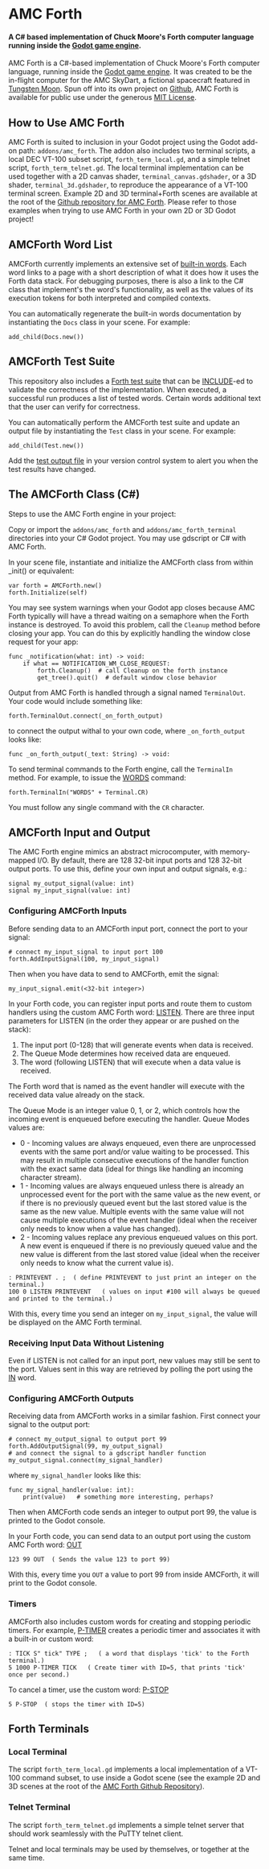# AMC Forth

#### A C# based implementation of Chuck Moore's Forth computer language running inside the [Godot game engine](https://godotengine.org/).

AMC Forth is a C#-based implementation of Chuck Moore's Forth computer language, running inside the [Godot game engine](https://godotengine.org/). It was created to be the in-flight computer for the AMC SkyDart, a fictional spacecraft featured in [Tungsten Moon](https://store.steampowered.com/app/3104900/Tungsten_Moon/). Spun off into its own project on [Github](https://github.com/Eccentric-Anomalies/AMC-Forth), AMC Forth is available for public use under the generous [MIT License](https://github.com/Eccentric-Anomalies/AMC-Forth/blob/main/LICENSE).

## How to Use AMC Forth

AMC Forth is suited to inclusion in your Godot project using the Godot add-on path: `addons/amc_forth`. The addon also includes two terminal scripts, a local DEC VT-100 subset script, `forth_term_local.gd`, and a simple telnet script, `forth_term_telnet.gd`. The local terminal implementation can be used together with a 2D canvas shader, `terminal_canvas.gdshader`, or a 3D shader, `terminal_3d.gdshader`, to reproduce the appearance of a VT-100 terminal screen. Example 2D and 3D terminal+Forth scenes are available at the root of the [Github repository for AMC Forth](https://github.com/Eccentric-Anomalies/AMC-Forth). Please refer to those examples when trying to use AMC Forth in your own 2D or 3D Godot project!

## AMCForth Word List

AMCForth currently implements an extensive set of [built-in words](./docs/builtins.md). Each word links to a page with a short description of what it does how it uses the Forth data stack. For debugging purposes, there is also a link to the C# class that implement's the word's functionality, as well as the values of its execution tokens for both interpreted and compiled contexts.

You can automatically regenerate the built-in words documentation by instantiating the `Docs` class in your scene. For example:

```gdscript
add_child(Docs.new())
```

## AMCForth Test Suite

This repository also includes a [Forth test suite](./tests.fth) that can be [INCLUDE](./docs/Include.md)-ed to validate the correctness of the implementation. When executed, a successful run produces a list of tested words. Certain words additional text that the user can verify for correctness. 

You can automatically perform the AMCForth test suite and update an output file by instantiating the `Test` class in your scene. For example:

```gdscript
add_child(Test.new())
```

Add the [test output file](./tests_out.txt) in your version control system to alert you when the test results have changed.

## The AMCForth Class (C#)

Steps to use the AMC Forth engine in your project:

Copy or import the `addons/amc_forth` and `addons/amc_forth_terminal` directories into your C# Godot project. You may use gdscript or C# with AMC Forth.

In your scene file, instantiate and initialize the AMCForth class from within _init() or equivalent:

```gdscript
var forth = AMCForth.new()
forth.Initialize(self)
```

You may see system warnings when your Godot app closes because AMC Forth typically will have a thread waiting on a semaphore when the Forth instance is destroyed. To avoid this problem, call the `Cleanup` method before closing your app. You can do this by explicitly handling the window close request for your app:

```gdscript
func _notification(what: int) -> void:
	if what == NOTIFICATION_WM_CLOSE_REQUEST:
		forth.Cleanup()  # call Cleanup on the forth instance
		get_tree().quit()  # default window close behavior
```

Output from AMC Forth is handled through a signal named `TerminalOut`. Your code would include something like:

```gdscript
forth.TerminalOut.connect(_on_forth_output)
```

to connect the output withal to your own code, where `_on_forth_output` looks like:

```gdscript
func _on_forth_output(_text: String) -> void:
```

To send terminal commands to the Forth engine, call the `TerminalIn` method. For example, to issue the [WORDS](docs/Words.md) command:

```gdsript
forth.TerminalIn("WORDS" + Terminal.CR)
```
You must follow any single command with the `CR` character.

## AMCForth Input and Output

The AMC Forth engine mimics an abstract microcomputer, with memory-mapped I/O. By default, there are 128 32-bit input ports and 128 32-bit output ports. To use this, define your own input and output signals, e.g.:

```gdscript
signal my_output_signal(value: int)
signal my_input_signal(value: int)
```

### Configuring AMCForth Inputs

Before sending data to an AMCForth input port, connect the port to your signal:

```gdscript
# connect my_input_signal to input port 100
forth.AddInputSignal(100, my_input_signal)
```

Then when you have data to send to AMCForth, emit the signal:

```gdscript
my_input_signal.emit(<32-bit integer>)
```

In your Forth code, you can register input ports and route them to custom handlers using the custom AMC Forth word: [LISTEN](docs/Listen.md). There are three input parameters for LISTEN (in the order they appear or are pushed on the stack):

1. The input port (0-128) that will generate events when data is received.
2. The Queue Mode determines how received data are enqueued.
3. The word (following LISTEN) that will execute when a data value is received.

The Forth word that is named as the event handler will execute with the received data value already on the stack.

The Queue Mode is an integer value 0, 1, or 2, which controls how the incoming event is enqueued before executing the handler. Queue Modes values are:

* 0 - Incoming values are always enqueued, even there are unprocessed events with the same port and/or value waiting to be processed. This may result in multiple consecutive executions of the handler function with the exact same data (ideal for things like handling an incoming character stream).
* 1 - Incoming values are always enqueued unless there is already an unprocessed event for the port with the same value as the new event, or if there is no previously queued event but the last stored value is the same as the new value. Multiple events with the same value will not cause multiple executions of the event handler (ideal when the receiver only needs to know when a value has changed).
* 2 - Incoming values replace any previous enqueued values on this port. A new event is enqueued if there is no previously queued value and the new value is different from the last stored value (ideal when the receiver only needs to know what the current value is).



```forth
: PRINTEVENT . ;  ( define PRINTEVENT to just print an integer on the terminal.)
100 0 LISTEN PRINTEVENT   ( values on input #100 will always be queued and printed to the terminal.)
```

With this, every time you send an integer on `my_input_signal`, the value will be displayed on the AMC Forth terminal.

### Receiving Input Data Without Listening

Even if LISTEN is not called for an input port, new values may still be sent to the port. Values sent in this way are retrieved by polling the port using the [IN](docs/In.md) word.

### Configuring AMCForth Outputs

Receiving data from AMCForth works in a similar fashion. First connect your signal to the output port:

```gdscript
# connect my_output_signal to output port 99
forth.AddOutputSignal(99, my_output_signal)
# and connect the signal to a gdscript handler function
my_output_signal.connect(my_signal_handler)
```

where `my_signal_handler` looks like this:

```gdscript
func my_signal_handler(value: int):
	print(value)   # something more interesting, perhaps?
```

Then when AMCForth code sends an integer to output port 99, the value is printed to the Godot console.

In your Forth code, you can send data to an output port using the custom AMC Forth word: [OUT](docs/Out.md) 

```forth
123 99 OUT  ( Sends the value 123 to port 99)
```

With this, every time you `OUT` a value to port 99 from inside AMCForth, it will print to the Godot console.

### Timers

AMCForth also includes custom words for creating and stopping periodic timers. For example, [P-TIMER](docs/PTimer.md) creates a periodic timer and associates it with a built-in or custom word:

```forth
: TICK S" tick" TYPE ;   ( a word that displays 'tick' to the Forth terminal.)
5 1000 P-TIMER TICK   ( Create timer with ID=5, that prints 'tick' once per second.)
```

To cancel a timer, use the custom word: [P-STOP](docs/PStop.md)

```forth
5 P-STOP  ( stops the timer with ID=5)
```

## Forth Terminals

### Local Terminal

The script `forth_term_local.gd` implements a local implementation of a VT-100 command subset, to use inside a Godot scene (see the example 2D and 3D scenes at the root of the [AMC Forth Github Repository](https://github.com/Eccentric-Anomalies/AMC-Forth)).

### Telnet Terminal

The script `forth_term_telnet.gd` implements a simple telnet server that should work seamlessly with the PuTTY telnet client.

Telnet and local terminals may be used by themselves, or together at the same time.